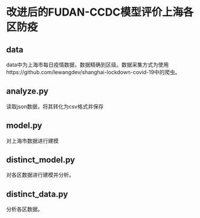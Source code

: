 # 改进后的FUDAN-CCDC模型评价上海各区防疫

## data
data中为上海市每日疫情数据，数据精确到区级。数据采集方式为使用https://github.com/lewangdev/shanghai-lockdown-covid-19中的爬虫。

## analyze.py
读取json数据，将其转化为csv格式并保存

## model.py
对上海市数据进行建模

## distinct_model.py
对各区数据进行建模并分析。

## distinct_data.py
分析各区数据。